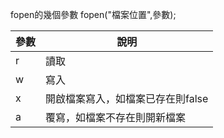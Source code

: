 fopen的幾個參數
fopen("檔案位置",參數);

|參數|說明                              |
|----|----------------------------------|
|r   |讀取                              |
|w   |寫入                              |
|x   |開啟檔案寫入，如檔案已存在則false |
|a   |覆寫，如檔案不存在則開新檔案      |